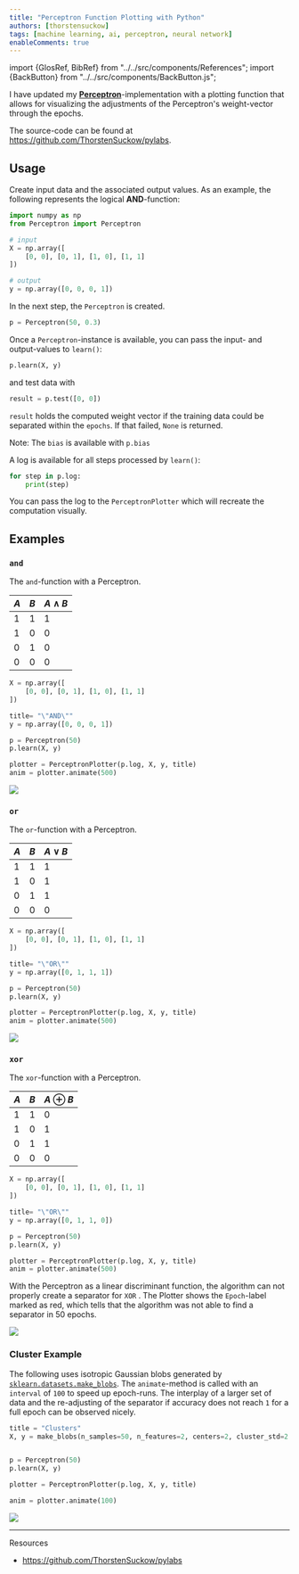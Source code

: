 ```yaml
---
title: "Perceptron Function Plotting with Python"
authors: [thorstensuckow]
tags: [machine learning, ai, perceptron, neural network]
enableComments: true
---
```


import {GlosRef, BibRef} from "../../src/components/References";
import {BackButton} from "../../src/components/BackButton.js";


I have updated my **[Perceptron](https://en.wikipedia.org/wiki/perceptron)**-implementation with 
a plotting function that allows for visualizing the adjustments of the Perceptron's weight-vector through the epochs.

The source-code can be found at https://github.com/ThorstenSuckow/pylabs.

## Usage

Create input data and the associated output values. As an example, the following represents the logical **AND**-function:
<!--truncate-->
```python
import numpy as np
from Perceptron import Perceptron

# input
X = np.array([
    [0, 0], [0, 1], [1, 0], [1, 1]
])

# output
y = np.array([0, 0, 0, 1])
```

In the next step, the `Perceptron` is created.

```python 
p = Perceptron(50, 0.3)
```

Once a `Perceptron`-instance is available, you can pass the input- and output-values to `learn()`:

```python 
p.learn(X, y)
```

and test data with

```python 
result = p.test([0, 0])
```

`result` holds the computed weight vector if the training data could be separated within the `epochs`. If that failed,
`None` is returned.

Note: The `bias` is available with `p.bias`

A log is available for all steps processed by `learn()`:

```python
for step in p.log:
    print(step)
```

You can pass the log to the `PerceptronPlotter` which will recreate the computation visually.


## Examples 

### `and`


The `and`-function with a Perceptron.

| $A$ | $B$ | $A \land B$ |
|-----|-----|-------------|
| 1   | 1   | 1           |
| 1   | 0   | 0           |
| 0   | 1   | 0           |
| 0   | 0   | 0           |


```python
X = np.array([
    [0, 0], [0, 1], [1, 0], [1, 1]
])

title= "\"AND\""
y = np.array([0, 0, 0, 1])

p = Perceptron(50)
p.learn(X, y)

plotter = PerceptronPlotter(p.log, X, y, title)
anim = plotter.animate(500)
```

![](./img/and_perceptron.gif)

### `or`

The `or`-function with a Perceptron.

| $A$ | $B$ | $A \lor B$ |
|-----|-----|------------|
| 1   | 1   | 1          |
| 1   | 0   | 1          |
| 0   | 1   | 1          |
| 0   | 0   | 0          |

```python
X = np.array([
    [0, 0], [0, 1], [1, 0], [1, 1]
])

title= "\"OR\""
y = np.array([0, 1, 1, 1])

p = Perceptron(50)
p.learn(X, y)

plotter = PerceptronPlotter(p.log, X, y, title)
anim = plotter.animate(500)
```

![](./img/or_perceptron.gif)

### `xor`

The `xor`-function with a Perceptron.

| $A$ | $B$ | $A \oplus B$ |
|-----|-----|--------------|
| 1   | 1   | 0            |
| 1   | 0   | 1            |
| 0   | 1   | 1            |
| 0   | 0   | 0            |


```python
X = np.array([
    [0, 0], [0, 1], [1, 0], [1, 1]
])

title= "\"OR\""
y = np.array([0, 1, 1, 0])

p = Perceptron(50)
p.learn(X, y)

plotter = PerceptronPlotter(p.log, X, y, title)
anim = plotter.animate(500)
```

With the Perceptron as a linear discriminant function, the algorithm can not properly create a separator for `XOR` <BibRef name="MIN69" />.
The Plotter shows the `Epoch`-label marked as red, which tells that the algorithm was not able to find a separator in 50 epochs.


![](./img/xor_perceptron.gif)

### Cluster Example

The following uses isotropic Gaussian blobs generated by [`sklearn.datasets.make_blobs`](https://scikit-learn.org/stable/datasets/sample_generators.html#sample-generators).
The `animate`-method is called with an `interval` of `100` to speed up epoch-runs. The interplay of a larger set of data and the re-adjusting of the separator if accuracy does not reach `1` for a full epoch can be observed nicely.

```python
title = "Clusters"
X, y = make_blobs(n_samples=50, n_features=2, centers=2, cluster_std=2.5)


p = Perceptron(50)
p.learn(X, y)

plotter = PerceptronPlotter(p.log, X, y, title)

anim = plotter.animate(100)
```

![](./img/cluster_perceptron.gif)



---------------
Resources

- https://github.com/ThorstenSuckow/pylabs
